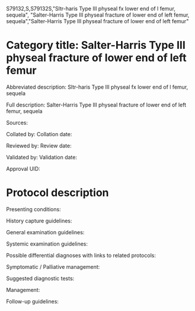 S79132,S,S79132S,"Sltr-haris Type III physeal fx lower end of l femur, sequela", "Salter-Harris Type III physeal fracture of lower end of left femur, sequela","Salter-Harris Type III physeal fracture of lower end of left femur"
# Category title: Salter-Harris Type III physeal fracture of lower end of left femur

Abbreviated description: Sltr-haris Type III physeal fx lower end of l femur, sequela

Full description: Salter-Harris Type III physeal fracture of lower end of left femur, sequela

Sources:

Collated by:
Collation date:

Reviewed by:
Review date:

Validated by:
Validation date:

Approval UID:

# Protocol description

Presenting conditions:

History capture guidelines:

General examination guidelines:

Systemic examination guidelines:

Possible differential diagnoses with links to related protocols:

Symptomatic / Palliative management:

Suggested diagnostic tests:

Management:

Follow-up guidelines:
